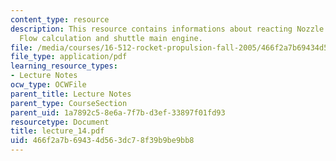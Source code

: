 ```yaml
---
content_type: resource
description: This resource contains informations about reacting Nozzle Flow, Frozen
  Flow calculation and shuttle main engine.
file: /media/courses/16-512-rocket-propulsion-fall-2005/466f2a7b69434d563dc78f39b9be9bb8_lecture_14.pdf
file_type: application/pdf
learning_resource_types:
- Lecture Notes
ocw_type: OCWFile
parent_title: Lecture Notes
parent_type: CourseSection
parent_uid: 1a7892c5-8e6a-7f7b-d3ef-33897f01fd93
resourcetype: Document
title: lecture_14.pdf
uid: 466f2a7b-6943-4d56-3dc7-8f39b9be9bb8
---
```

